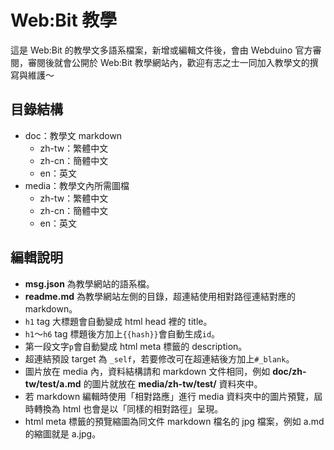 # Web:Bit 教學

這是 Web:Bit 的教學文多語系檔案，新增或編輯文件後，會由 Webduino 官方審閱，審閱後就會公開於 Web:Bit 教學網站內，歡迎有志之士一同加入教學文的撰寫與維護～

## 目錄結構

- doc：教學文 markdown
  - zh-tw：繁體中文
  - zh-cn：簡體中文
  - en：英文
- media：教學文內所需圖檔
  - zh-tw：繁體中文
  - zh-cn：簡體中文
  - en：英文

## 編輯說明

- **msg.json** 為教學網站的語系檔。
- **readme.md** 為教學網站左側的目錄，超連結使用相對路徑連結對應的 markdown。
- `h1` tag 大標題會自動變成 html head 裡的 title。
- `h1`～`h6` tag 標題後方加上`{{hash}}`會自動生成`id`。
- 第一段文字`p`會自動變成 html meta 標籤的 description。
- 超連結預設 target 為 `_self`，若要修改可在超連結後方加上`#_blank`。
- 圖片放在 media 內，資料結構請和 markdown 文件相同，例如 **doc/zh-tw/test/a.md** 的圖片就放在 **media/zh-tw/test/** 資料夾中。
- 若 markdown 編輯時使用「相對路應」進行 media 資料夾中的圖片預覽，屆時轉換為 html 也會是以「同樣的相對路徑」呈現。
- html meta 標籤的預覽縮圖為同文件 markdown 檔名的 jpg 檔案，例如 a.md 的縮圖就是 a.jpg。
